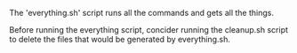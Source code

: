 The 'everything.sh' script runs all the commands and gets all the things.

Before running the everything script, concider running the cleanup.sh script 
to delete the files that would be generated by everything.sh.

